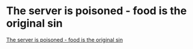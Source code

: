 # The server is poisoned - food is the original sin
[The server is poisoned - food is the original sin](https://aiwithcloud.com/2022/09/16/the_server_is_poisoned___food_is_the_original_sin/)